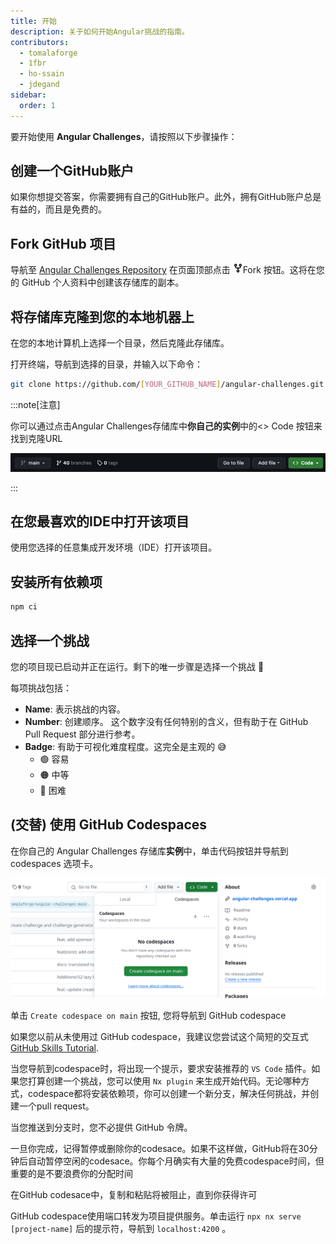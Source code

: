 ```yaml
---
title: 开始
description: 关于如何开始Angular挑战的指南。
contributors:
  - tomalaforge
  - 1fbr
  - ho-ssain
  - jdegand
sidebar:
  order: 1
---
```


要开始使用 <b>Angular Challenges</b>，请按照以下步骤操作：

## 创建一个GitHub账户

如果你想提交答案，你需要拥有自己的GitHub账户。此外，拥有GitHub账户总是有益的，而且是免费的。

## Fork GitHub 项目

导航至 [Angular Challenges Repository](https://github.com/tomalaforge/angular-challenges) 在页面顶部点击 <span class="github-neutral-btn"> <svg aria-hidden="true" height="16" viewBox="0 0 16 16" version="1.1" width="16" data-view-component="true" class="mr-2 octicon octicon-repo-forked">
<path d="M5 5.372v.878c0 .414.336.75.75.75h4.5a.75.75 0 0 0 .75-.75v-.878a2.25 2.25 0 1 1 1.5 0v.878a2.25 2.25 0 0 1-2.25 2.25h-1.5v2.128a2.251 2.251 0 1 1-1.5 0V8.5h-1.5A2.25 2.25 0 0 1 3.5 6.25v-.878a2.25 2.25 0 1 1 1.5 0ZM5 3.25a.75.75 0 1 0-1.5 0 .75.75 0 0 0 1.5 0Zm6.75.75a.75.75 0 1 0 0-1.5.75.75 0 0 0 0 1.5Zm-3 8.75a.75.75 0 1 0-1.5 0 .75.75 0 0 0 1.5 0Z"></path></svg>Fork</span> 按钮。这将在您的 GitHub 个人资料中创建该存储库的副本。

## 将存储库克隆到您的本地机器上

在您的本地计算机上选择一个目录，然后克隆此存储库。

打开终端，导航到选择的目录，并输入以下命令：

```bash
git clone https://github.com/[YOUR_GITHUB_NAME]/angular-challenges.git
```

:::note[注意]

你可以通过点击Angular Challenges存储库中<b>你自己的实例</b>中的<span class="github-success-btn"><> Code</span> 按钮来找到克隆URL

![Header of GitHub workspace](../../../../assets/header-github.png)

:::

## 在您最喜欢的IDE中打开该项目

使用您选择的任意集成开发环境（IDE）打开该项目。

## 安装所有依赖项

```bash
npm ci
```

## 选择一个挑战

您的项目现已启动并正在运行。剩下的唯一步骤是选择一个挑战 🚀

每项挑战包括：

- <b>Name</b>: 表示挑战的内容。
- <b>Number</b>: 创建顺序。 这个数字没有任何特别的含义，但有助于在 GitHub Pull Request 部分进行参考。
- <b>Badge</b>: 有助于可视化难度程度。这完全是主观的 😅
  - 🟢 容易
  - 🟠 中等
  - 🔴 困难

## (交替) 使用 GitHub Codespaces

在你自己的 Angular Challenges 存储库<b>实例</b>中，单击代码按钮并导航到 codespaces 选项卡。

![Codespaces tab](../../../../assets/codespaces.png)

单击 `Create codespace on main` 按钮, 您将导航到 GitHub codespace

如果您以前从未使用过 GitHub codespace，我建议您尝试这个简短的交互式 [GitHub Skills Tutorial](https://github.com/skills/code-with-codespaces).

当您导航到codespace时，将出现一个提示，要求安装推荐的 `VS Code` 插件。如果您打算创建一个挑战，您可以使用 `Nx plugin` 来生成开始代码。无论哪种方式，codespace都将安装依赖项，你可以创建一个新分支，解决任何挑战，并创建一个pull request。

当您推送到分支时，您不必提供 GitHub 令牌。

一旦你完成，记得暂停或删除你的codesace。如果不这样做，GitHub将在30分钟后自动暂停空闲的codesace。你每个月确实有大量的免费codespace时间，但重要的是不要浪费你的分配时间

在GitHub codesace中，复制和粘贴将被阻止，直到你获得许可

GitHub codespace使用端口转发为项目提供服务。单击运行 `npx nx serve [project-name]` 后的提示符，导航到 `localhost:4200` 。

